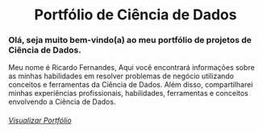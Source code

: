  <h1 align="center"> Portfólio de Ciência de Dados </h1>

### Olá, seja muito bem-vindo(a) ao meu portfólio de projetos de Ciência de Dados.

Meu nome é Ricardo Fernandes,
Aqui você encontrará informações sobre as minhas habilidades em resolver problemas de negócio utilizando conceitos e ferramentas da Ciência de Dados.
Além disso, compartilharei minhas experiências profissionais, habilidades, ferramentas e conceitos envolvendo a Ciência de Dados.

###### [Visualizar Portfólio](https://ricardoffdev.github.io/portfolio_projetos/)